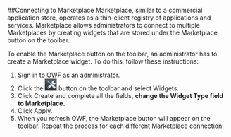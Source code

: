 ##Connecting to Marketplace
Marketplace, similar to a commercial application store, operates as a thin-client registry of applications and services. Marketplace allows administrators to connect to multiple Marketplaces by creating widgets that are stored under the Marketplace button on the toolbar. 

To enable the Marketplace button on the toolbar, an administrator has to create a Marketplace widget. To do this, follow these instructions:

1.	Sign in to OWF as an administrator.
2.	Click the ![Administration Button](OWFImages/OWF7/administration_button.png) button on the toolbar and select Widgets.
3.	Click Create and complete all the fields, <b>change the Widget Type field to Marketplace.</b>
4.	Click Apply.
5.	When you refresh OWF, the Marketplace button will appear on the toolbar. Repeat the process for each different Marketplace connection. 